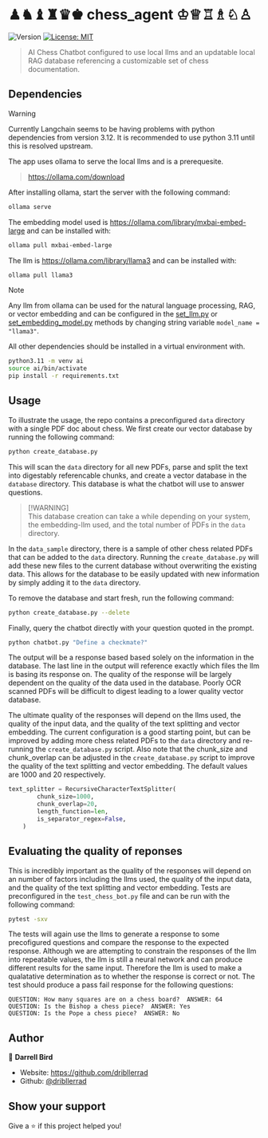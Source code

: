 # ♟♞♝♜♛♚ chess_agent ♔♕♖♗♘♙
![Version](https://img.shields.io/badge/version-1.0.0-blue.svg?cacheSeconds=2592000)
[![License: MIT](https://img.shields.io/badge/License-MIT-yellow.svg)](#)

> AI Chess Chatbot configured to use local llms and an updatable local RAG database referencing a customizable set of chess documentation.  

## Dependencies

> [!WARNING]
> Currently Langchain seems to be having problems with python dependencies from version 3.12.  It is recommended to use python 3.11 until this is resolved upstream.  

The app uses ollama to serve the local llms and is a prerequesite.  
> https://ollama.com/download  

After installing ollama, start the server with the following command:
```sh
ollama serve
```

The embedding model used is https://ollama.com/library/mxbai-embed-large and can be installed with:
```sh
ollama pull mxbai-embed-large
```

The llm is https://ollama.com/library/llama3 and can be installed with:
```sh
ollama pull llama3
```

> [!NOTE]    
> Any llm from ollama can be used for the natural language processing, RAG, or vector embedding and can be configured in the [set_llm.py](set_llm.py) or [set_embedding_model.py](set_embedding_model.py) methods by changing string variable `model_name = "llama3"`.

All other dependencies should be installed in a virtual environment with.
```sh
python3.11 -m venv ai
source ai/bin/activate
pip install -r requirements.txt
```

## Usage
To illustrate the usage, the repo contains a preconfigured `data` directory with a single PDF doc about chess.  We first create our vector database by running the following command:
```sh
python create_database.py
```

This will scan the `data` directory for all new PDFs, parse and split the text into digestably referencable chunks, and create a vector database in the `database` directory.  This database is what the chatbot will use to answer questions.

>  [!WARNING]  
>  This database creation can take a while depending on your system, the embedding-llm used, and the total number of PDFs in the `data` directory.

In the `data_sample` directory, there is a sample of other chess related PDFs that can be added to the `data` directory.  Running the `create_database.py` will add these new files to the current database without overwriting the existing data.  This allows for the database to be easily updated with new information by simply adding it to the `data` directory.

To remove the database and start fresh, run the following command:
```sh
python create_database.py --delete
```

Finally, query the chatbot directly with your question quoted in the prompt.
```sh
python chatbot.py "Define a checkmate?"
```

The output will be a response based based solely on the information in the database.  The last line in the output will reference exactly which files the llm is basing its response on.  The quality of the response will be largely dependent on the quality of the data used in the database.  Poorly OCR scanned PDFs will be difficult to digest leading to a lower quality vector database.

The ultimate quality of the responses will depend on the llms used, the quality of the input data, and the quality of the text splitting and vector embedding.  The current configuration is a good starting point, but can be improved by adding more chess related PDFs to the `data` directory and re-running the `create_database.py` script.  Also note that the chunk_size and chunk_overlap can be adjusted in the `create_database.py` script to improve the quality of the text splitting and vector embedding.  The default values are 1000 and 20 respectively.

```python
text_splitter = RecursiveCharacterTextSplitter(
        chunk_size=1000,
        chunk_overlap=20,
        length_function=len,
        is_separator_regex=False,
    )
```


## Evaluating the quality of reponses  
This is incredibly important as the quality of the responses will depend on an number of factors including the llms used, the quality of the input data, and the quality of the text splitting and vector embedding.  Tests are preconfigured in the `test_chess_bot.py` file and can be run with the following command:

```sh
pytest -sxv
```

The tests will again use the llms to generate a response to some precofigured questions and compare the response to the expected response.  Although we are attempting to constrain the responses of the llm into repeatable values, the llm is still a neural network and can produce different results for the same input.  Therefore the llm is used to make a qualatative determination as to whether the response is correct or not.  The test should produce a pass fail response for the following questions:

```
QUESTION: How many squares are on a chess board?  ANSWER: 64
QUESTION: Is the Bishop a chess piece?  ANSWER: Yes
QUESTION: Is the Pope a chess piece?  ANSWER: No
```


## Author

👤 **Darrell Bird**

* Website: https://github.com/dribllerrad
* Github: [@dribllerrad](https://github.com/dribllerrad)

## Show your support

Give a ⭐️ if this project helped you!
